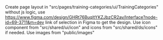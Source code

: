 Create page layout in "src/pages/training-categories/ui/TrainingCategories" without js logic, use https://www.figma.com/design/GHRt76BuqltYKZJbzCR2av/Interface?node-id=69-3711&m=dev link of selection in Figma to get the design. Use icon component from "src/shared/ui/icon" and icons from "src/shared/ds/icons" if needed. Use images from "public/images"